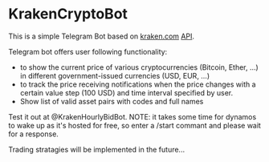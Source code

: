 # KrakenCryptoBot
This is a simple Telegram Bot based on [kraken.com](https://www.kraken.com/) [API](https://support.kraken.com/hc/en-us/categories/360000080686-API).

Telegram bot offers user following functionality:
*	to show the current price of various cryptocurrencies (Bitcoin, Ether, …) in different government-issued currencies (USD, EUR, …)
*	to track the price receiving notifications when the price changes with a certain value step (100 USD) and time interval specified by user.
*	Show list of valid asset pairs with codes and full names

Test it out at @KrakenHourlyBidBot.
NOTE: it takes some time for dynamos to wake up as it's hosted for free, so enter a /start commant and please wait for a response.

Trading stratagies will be implemented in the future...
